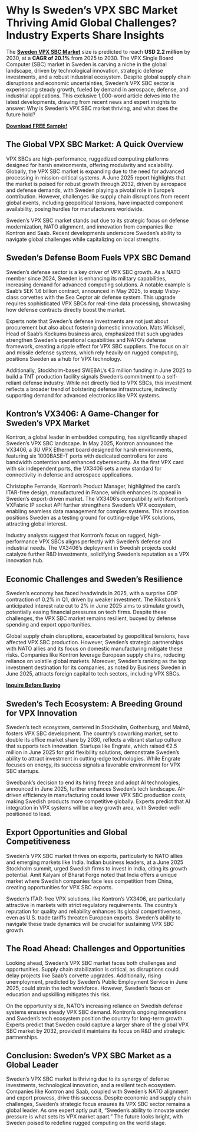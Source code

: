 # Why Is Sweden’s VPX SBC Market Thriving Amid Global Challenges? Industry Experts Share Insights
The [**Sweden VPX SBC Market**](https://www.nextmsc.com/report/sweden-vpx-sbc-market-se3120) size is predicted to reach **USD 2.2 million** by 2030, at a **CAGR of 20.1%** from 2025 to 2030. The VPX Single Board Computer (SBC) market in Sweden is carving a niche in the global landscape, driven by technological innovation, strategic defense investments, and a robust industrial ecosystem. Despite global supply chain disruptions and economic uncertainties, Sweden’s VPX SBC sector is experiencing steady growth, fueled by demand in aerospace, defense, and industrial applications. This exclusive 1,000-word article delves into the latest developments, drawing from recent news and expert insights to answer: Why is Sweden’s VPX SBC market thriving, and what does the future hold?

[**Download FREE Sample!**](https://www.nextmsc.com/sweden-vpx-sbc-market-se3120/request-sample)

## The Global VPX SBC Market: A Quick Overview

VPX SBCs are high-performance, ruggedized computing platforms designed for harsh environments, offering modularity and scalability. Globally, the VPX SBC market is expanding due to the need for advanced processing in mission-critical systems. A June 2025 report highlights that the market is poised for robust growth through 2032, driven by aerospace and defense demands, with Sweden playing a pivotal role in Europe’s contribution. However, challenges like supply chain disruptions from recent global events, including geopolitical tensions, have impacted component availability, posing hurdles for manufacturers worldwide.

Sweden’s VPX SBC market stands out due to its strategic focus on defense modernization, NATO alignment, and innovation from companies like Kontron and Saab. Recent developments underscore Sweden’s ability to navigate global challenges while capitalizing on local strengths.

## Sweden’s Defense Boom Fuels VPX SBC Demand

Sweden’s defense sector is a key driver of VPX SBC growth. As a NATO member since 2024, Sweden is enhancing its military capabilities, increasing demand for advanced computing solutions. A notable example is Saab’s SEK 1.6 billion contract, announced in May 2025, to equip Visby-class corvettes with the Sea Ceptor air defense system. This upgrade requires sophisticated VPX SBCs for real-time data processing, showcasing how defense contracts directly boost the market.

Experts note that Sweden’s defense investments are not just about procurement but also about fostering domestic innovation. Mats Wicksell, Head of Saab’s Kockums business area, emphasized that such upgrades strengthen Sweden’s operational capabilities and NATO’s defense framework, creating a ripple effect for VPX SBC suppliers. The focus on air and missile defense systems, which rely heavily on rugged computing, positions Sweden as a hub for VPX technology.

Additionally, Stockholm-based SWEBAL’s €3 million funding in June 2025 to build a TNT production facility signals Sweden’s commitment to a self-reliant defense industry. While not directly tied to VPX SBCs, this investment reflects a broader trend of bolstering defense infrastructure, indirectly supporting demand for advanced electronics like VPX systems.

## Kontron’s VX3406: A Game-Changer for Sweden’s VPX Market

Kontron, a global leader in embedded computing, has significantly shaped Sweden’s VPX SBC landscape. In May 2025, Kontron announced the VX3406, a 3U VPX Ethernet board designed for harsh environments, featuring six 1000BASE-T ports with dedicated controllers for zero bandwidth contention and enhanced cybersecurity. As the first VPX card with six independent ports, the VX3406 sets a new standard for connectivity in defense and aerospace applications.

Christophe Ferrande, Kontron’s Product Manager, highlighted the card’s ITAR-free design, manufactured in France, which enhances its appeal in Sweden’s export-driven market. The VX3406’s compatibility with Kontron’s VXFabric IP socket API further strengthens Sweden’s VPX ecosystem, enabling seamless data management for complex systems. This innovation positions Sweden as a testing ground for cutting-edge VPX solutions, attracting global interest.

Industry analysts suggest that Kontron’s focus on rugged, high-performance VPX SBCs aligns perfectly with Sweden’s defense and industrial needs. The VX3406’s deployment in Swedish projects could catalyze further R&D investments, solidifying Sweden’s reputation as a VPX innovation hub.

## Economic Challenges and Sweden’s Resilience

Sweden’s economy has faced headwinds in 2025, with a surprise GDP contraction of 0.2% in Q1, driven by weaker investment. The Riksbank’s anticipated interest rate cut to 2% in June 2025 aims to stimulate growth, potentially easing financial pressures on tech firms. Despite these challenges, the VPX SBC market remains resilient, buoyed by defense spending and export opportunities.

Global supply chain disruptions, exacerbated by geopolitical tensions, have affected VPX SBC production. However, Sweden’s strategic partnerships with NATO allies and its focus on domestic manufacturing mitigate these risks. Companies like Kontron leverage European supply chains, reducing reliance on volatile global markets. Moreover, Sweden’s ranking as the top investment destination for its companies, as noted by Business Sweden in June 2025, attracts foreign capital to tech sectors, including VPX SBCs.

[**Inquire Before Buying**](https://www.nextmsc.com/sweden-vpx-sbc-market-se3120/inquire-before-buying)

## Sweden’s Tech Ecosystem: A Breeding Ground for VPX Innovation

Sweden’s tech ecosystem, centered in Stockholm, Gothenburg, and Malmö, fosters VPX SBC development. The country’s coworking market, set to double its office market share by 2030, reflects a vibrant startup culture that supports tech innovation. Startups like Engrate, which raised €2.5 million in June 2025 for grid flexibility solutions, demonstrate Sweden’s ability to attract investment in cutting-edge technologies. While Engrate focuses on energy, its success signals a favorable environment for VPX SBC startups.

Swedbank’s decision to end its hiring freeze and adopt AI technologies, announced in June 2025, further enhances Sweden’s tech landscape. AI-driven efficiency in manufacturing could lower VPX SBC production costs, making Swedish products more competitive globally. Experts predict that AI integration in VPX systems will be a key growth area, with Sweden well-positioned to lead.

## Export Opportunities and Global Competitiveness

Sweden’s VPX SBC market thrives on exports, particularly to NATO allies and emerging markets like India. Indian business leaders, at a June 2025 Stockholm summit, urged Swedish firms to invest in India, citing its growth potential. Amit Kalyani of Bharat Forge noted that India offers a unique market where Swedish companies face less competition from China, creating opportunities for VPX SBC exports.

Sweden’s ITAR-free VPX solutions, like Kontron’s VX3406, are particularly attractive in markets with strict regulatory requirements. The country’s reputation for quality and reliability enhances its global competitiveness, even as U.S. trade tariffs threaten European exports. Sweden’s ability to navigate these trade dynamics will be crucial for sustaining VPX SBC growth.

## The Road Ahead: Challenges and Opportunities

Looking ahead, Sweden’s VPX SBC market faces both challenges and opportunities. Supply chain stabilization is critical, as disruptions could delay projects like Saab’s corvette upgrades. Additionally, rising unemployment, predicted by Sweden’s Public Employment Service in June 2025, could strain the tech workforce. However, Sweden’s focus on education and upskilling mitigates this risk.

On the opportunity side, NATO’s increasing reliance on Swedish defense systems ensures steady VPX SBC demand. Kontron’s ongoing innovations and Sweden’s tech ecosystem position the country for long-term growth. Experts predict that Sweden could capture a larger share of the global VPX SBC market by 2032, provided it maintains its focus on R&D and strategic partnerships.

## Conclusion: Sweden’s VPX SBC Market as a Global Leader

Sweden’s VPX SBC market is thriving due to its synergy of defense investments, technological innovation, and a resilient tech ecosystem. Companies like Kontron and Saab, coupled with Sweden’s NATO alignment and export prowess, drive this success. Despite economic and supply chain challenges, Sweden’s strategic focus ensures its VPX SBC sector remains a global leader. As one expert aptly put it, “Sweden’s ability to innovate under pressure is what sets its VPX market apart.” The future looks bright, with Sweden poised to redefine rugged computing on the world stage.
